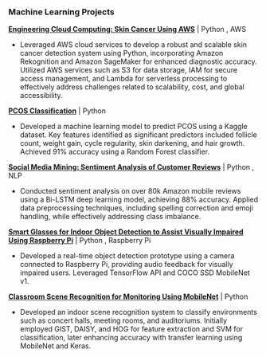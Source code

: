 ### Machine Learning Projects

**[Engineering Cloud Computing: Skin Cancer Using AWS](https://github.com/sakshiiiir/AWS-Skin-Cancer)** | Python , AWS
- Leveraged AWS cloud services to develop a robust and scalable skin cancer detection system using Python, incorporating Amazon Rekognition and Amazon SageMaker for enhanced diagnostic accuracy. Utilized AWS services such as S3 for data storage, IAM for secure access management, and Lambda for serverless processing to effectively address challenges related to scalability, cost, and global accessibility.

**[PCOS Classification](https://github.com/sakshiiiir/Data-Mining-PCOS)** | Python
- Developed a machine learning model to predict PCOS using a Kaggle dataset. Key features identified as significant predictors included follicle count, weight gain, cycle regularity, skin darkening, and hair growth. Achieved 91% accuracy using a Random Forest classifier.

**[Social Media Mining: Sentiment Analysis of Customer Reviews](https://github.com/sakshiiiir/Sentiment-Analysis-of-Customer-Reviews)** | Python , NLP
- Conducted sentiment analysis on over 80k Amazon mobile reviews using a Bi-LSTM deep learning model, achieving 88% accuracy. Applied data preprocessing techniques, including spelling correction and emoji handling, while effectively addressing class imbalance.

**[Smart Glasses for Indoor Object Detection to Assist Visually Impaired Using Raspberry Pi](https://github.com/sakshiiiir/Smart-Glasses-for-Indoor-Object-Detection)** | Python , Raspberry Pi
- Developed a real-time object detection prototype using a camera connected to Raspberry Pi, providing audio feedback for visually impaired users. Leveraged TensorFlow API and COCO SSD MobileNet v1.
  
**[Classroom Scene Recognition for Monitoring Using MobileNet](https://github.com/sakshiiiir/Classroom-Scene-Recognition)** | Python
- Developed an indoor scene recognition system to classify environments such as concert halls, meeting rooms, and auditoriums. Initially employed GIST, DAISY, and HOG for feature extraction and SVM for classification, later enhancing accuracy with transfer learning using MobileNet and Keras.
